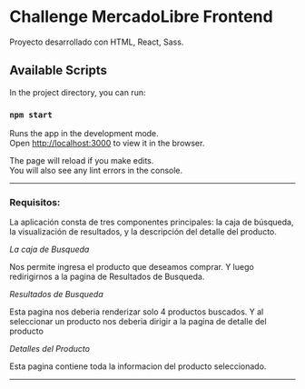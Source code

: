 # Challenge MercadoLibre Frontend

Proyecto desarrollado con HTML, React, Sass.

## Available Scripts

In the project directory, you can run:

### `npm start`

Runs the app in the development mode.\
Open [http://localhost:3000](http://localhost:3000) to view it in the browser.

The page will reload if you make edits.\
You will also see any lint errors in the console.

---

### Requisitos:

La aplicación consta de tres componentes principales: la caja de búsqueda, la visualización de resultados, y la descripción del detalle del producto.

_La caja de Busqueda_

Nos permite ingresa el producto que deseamos comprar. Y luego redirigirnos a la pagina de Resultados de Busqueda.

_Resultados de Busqueda_

Esta pagina nos deberia renderizar solo 4 productos buscados. Y al seleccionar un producto nos deberia dirigir a la pagina de detalle del producto

_Detalles del Producto_

Esta pagina contiene toda la informacion del producto seleccionado.

---
